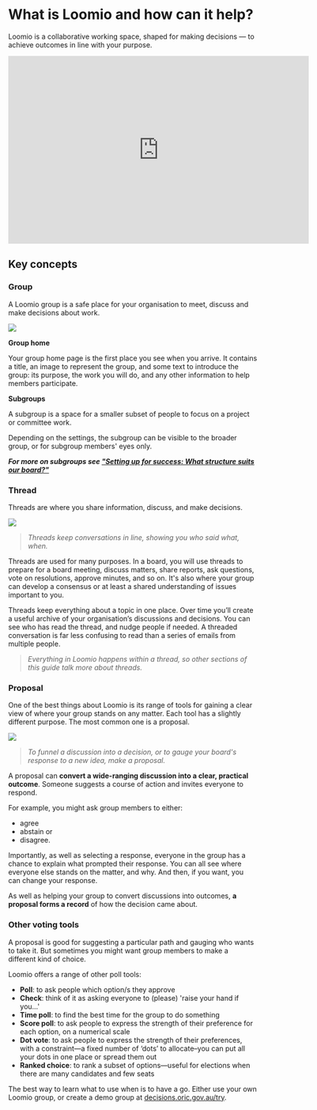 # What is Loomio and how can it help?

Loomio is a collaborative working space, shaped for making decisions — to achieve outcomes in line with your purpose.

<div class="iframe-container">
<iframe width="608" height="380" src="https://www.youtube-nocookie.com/embed/Zlzuqsunpxc" title="Loomio tour" frameborder="0" allow="accelerometer; autoplay; clipboard-write; encrypted-media; gyroscope; picture-in-picture" allowfullscreen></iframe>
</div>

## Key concepts

### Group

A Loomio group is a safe place for your organisation to meet, discuss and make decisions about work.

![](Groups.png#width-50)

**Group home**

Your group home page is the first place you see when you arrive. It contains a title, an image to represent the group, and some text to introduce the group: its purpose, the work you will do, and any other information to help members participate.

**Subgroups**

A subgroup is a space for a smaller subset of people to focus on a project or committee work.

Depending on the settings, the subgroup can be visible to the broader group, or for subgroup members' eyes only.

***For more on subgroups see ["Setting up for success: What structure suits our board?"](https://help.loomio.com/en/oric/for-success.html#what-structure-suits-our-board)***

### Thread

Threads are where you share information, discuss, and make decisions.

![](Threads.png#width-50)

> *Threads keep conversations in line, showing you who said what, when.*

Threads are used for many purposes. In a board, you will use threads to prepare for a board meeting, discuss matters, share reports, ask questions, vote on resolutions, approve minutes, and so on. It's also where your group can develop a consensus or at least a shared understanding of issues important to you.

Threads keep everything about a topic in one place. Over time you’ll create a useful archive of your organisation’s discussions and decisions. You can see who has read the thread, and nudge people if needed. A threaded conversation is far less confusing to read than a series of emails from multiple people.

> *Everything in Loomio happens within a thread, so other sections of this guide talk more about threads.*

### Proposal

One of the best things about Loomio is its range of tools for gaining a clear view of where your group stands on any matter. Each tool has a slightly different purpose. The most common one is a proposal. 

![](Proposals.png#width-50)

> *To funnel a discussion into a decision, or to gauge your board's response to a new idea, make a proposal.*

A proposal can **convert a wide-ranging discussion into a clear, practical outcome**. Someone suggests a course of action and invites everyone to respond. 

For example, you might ask group members to either:
- agree
- abstain or 
- disagree. 

Importantly, as well as selecting a response, everyone in the group has a chance to explain what prompted their response. You can all see where everyone else stands on the matter, and why. And then, if you want, you can change your response. 

As well as helping your group to convert discussions into outcomes, **a proposal forms a record** of how the decision came about.

### Other voting tools

A proposal is good for suggesting a particular path and gauging who wants to take it. But sometimes you might want group members to make a different kind of choice. 

Loomio offers a range of other poll tools:

- **Poll**: to ask people which option/s they approve
- **Check**: think of it as asking everyone to (please) 'raise your hand if you…'
- **Time poll**: to find the best time for the group to do something
- **Score poll**: to ask people to express the strength of their preference for each option, on a numerical scale
- **Dot vote**: to ask people to express the strength of their preferences, with a constraint—a fixed number of ‘dots’ to allocate–you can put all your dots in one place or spread them out
- **Ranked choice**: to rank a subset of options—useful for elections when there are many candidates and few seats

The best way to learn what to use when is to have a go. Either use your own Loomio group, or create a demo group at [decisions.oric.gov.au/try](https://decisions.oric.gov.au/try). 

